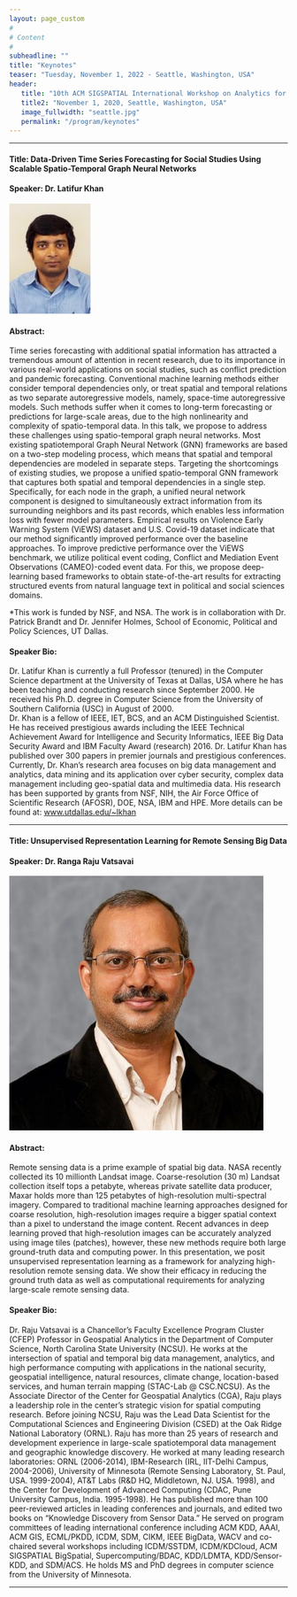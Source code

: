 ```yaml
---
layout: page_custom
#
# Content
#
subheadline: ""
title: "Keynotes"
teaser: "Tuesday, November 1, 2022 - Seattle, Washington, USA"
header:
   title: "10th ACM SIGSPATIAL International Workshop on Analytics for Big Geospatial Data (BigSpatial 2022)"
   title2: "November 1, 2020, Seattle, Washington, USA"
   image_fullwidth: "seattle.jpg"
   permalink: "/program/keynotes"
---
```

  
<style type="text/css">
	.image-left {
		display: block;
		margin-left: auto;
		margin-right: 10px;
		float: left;
	}
</style> 

---------------------------------------
<a id="talk1"> </a> 
  
#### Title: Data-Driven Time Series Forecasting for Social Studies Using Scalable Spatio-Temporal Graph Neural Networks

#### Speaker: Dr. Latifur Khan    
![Latifur Khan](./images/lkhan.JPG)

#### Abstract:    
Time series forecasting with additional spatial information has attracted a tremendous amount of attention in recent research, due to its importance in various real-world applications on social studies, such as conflict prediction and pandemic forecasting. Conventional machine learning methods either consider temporal dependencies only, or treat spatial and temporal relations as two separate autoregressive models, namely, space-time autoregressive models. Such methods suffer when it comes to long-term forecasting or predictions for large-scale areas, due to the high nonlinearity and complexity of spatio-temporal data. In this talk, we propose to address these challenges using spatio-temporal graph neural networks. 
Most existing spatiotemporal Graph Neural Network (GNN) frameworks are based on a two-step modeling process, which means that spatial and temporal dependencies are modeled in separate steps. Targeting the shortcomings of existing studies,  we propose a unified spatio-temporal GNN framework that captures both spatial and temporal dependencies in a single step. Specifically, for each node in the graph, a unified neural network component is designed to simultaneously extract information from its surrounding neighbors and its past records, which enables less information loss with fewer model parameters.
Empirical results on Violence Early Warning System (ViEWS) dataset and U.S. Covid-19 dataset indicate that our method significantly improved performance over the baseline approaches. To  improve predictive performance over the ViEWS benchmark, we utilize political event coding, Conflict and Mediation Event Observations (CAMEO)-coded event data. For this, we propose deep-learning based frameworks to obtain state-of-the-art results for extracting structured events from natural language text in political and social sciences domains.

*This work is funded by NSF, and NSA. The work is in collaboration with Dr. Patrick Brandt and Dr. Jennifer Holmes, School of Economic, Political and Policy Sciences, UT Dallas. 

#### Speaker Bio: 
Dr. Latifur Khan is currently a full Professor (tenured) in the Computer Science department at the University of Texas at Dallas, USA where he has been teaching and conducting research since September 2000. He received his Ph.D. degree in Computer Science from the University of Southern California (USC) in August of 2000.  
Dr. Khan is a fellow of IEEE, IET, BCS, and an ACM Distinguished Scientist. He has received prestigious awards including the IEEE Technical Achievement Award for Intelligence and Security Informatics, IEEE Big Data Security Award and IBM Faculty Award (research) 2016. Dr. Latifur Khan has published over 300 papers in premier journals and prestigious conferences. 
Currently, Dr. Khan’s research area focuses on big data management and analytics, data mining and its application over cyber security, complex data management including geo-spatial data and multimedia data. His research has been supported by grants from NSF, NIH, the Air Force Office of Scientific Research (AFOSR), DOE, NSA, IBM and HPE.  More details can be found at: www.utdallas.edu/~lkhan

---------------------------------------
<a id="talk2"> </a> 
 
#### Title: Unsupervised Representation Learning for Remote Sensing Big Data

#### Speaker: Dr. Ranga Raju Vatsavai    
![Dr. Ranga Raju Vatsavai](./images/raju.jpg)

#### Abstract:    
Remote sensing data is a prime example of spatial big data. NASA recently collected its 10 millionth Landsat image. Coarse-resolution (30 m) Landsat collection itself tops a petabyte, whereas private satellite data producer, Maxar holds more than 125 petabytes of high-resolution multi-spectral imagery. Compared to traditional machine learning approaches designed for coarse resolution, high-resolution images require a bigger spatial context than a pixel to understand the image content. Recent advances in deep learning proved that high-resolution images can be accurately analyzed using image tiles (patches), however, these new methods require both large ground-truth data and computing power. In this presentation, we posit unsupervised representation learning as a framework for analyzing high-resolution remote sensing data. We show their efficacy in reducing the ground truth data as well as computational requirements for analyzing large-scale remote sensing data.
#### Speaker Bio: 
Dr. Raju Vatsavai is a Chancellor’s Faculty Excellence Program Cluster (CFEP) Professor in Geospatial Analytics in the Department of Computer Science, North Carolina State University (NCSU). He works at the intersection of spatial and temporal big data management, analytics, and high performance computing with applications in the national security, geospatial intelligence, natural resources, climate change, location-based services, and human terrain mapping (STAC-Lab @ CSC.NCSU). As the Associate Director of the Center for Geospatial Analytics (CGA), Raju plays a leadership role in the center’s strategic vision for spatial computing research. Before joining NCSU, Raju was the Lead Data Scientist for the Computational Sciences and Engineering Division (CSED) at the Oak Ridge National Laboratory (ORNL). Raju has more than 25 years of research and development experience in large-scale spatiotemporal data management and geographic knowledge discovery. He worked at many leading research laboratories: ORNL (2006-2014), IBM-Research (IRL, IIT-Delhi Campus, 2004-2006), University of Minnesota (Remote Sensing Laboratory, St. Paul, USA. 1999-2004), AT&T Labs (R&D HQ, Middletown, NJ. USA. 1998), and the Center for Development of Advanced Computing (CDAC, Pune University Campus, India. 1995-1998). He has published more than 100 peer-reviewed articles in leading conferences and journals, and edited two books on “Knowledge Discovery from Sensor Data.” He served on program committees of leading international conference including ACM KDD, AAAI, ACM GIS, ECML/PKDD, ICDM, SDM, CIKM, IEEE BigData, WACV and co-chaired several workshops including ICDM/SSTDM, ICDM/KDCloud, ACM SIGSPATIAL BigSpatial, Supercomputing/BDAC, KDD/LDMTA, KDD/Sensor-KDD, and SDM/ACS. He holds MS and PhD degrees in computer science from the University of Minnesota.

---------------------------------------







